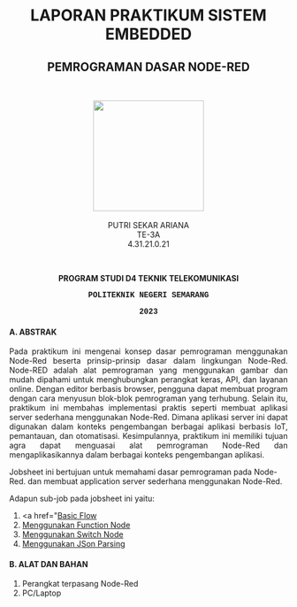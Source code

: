 <h1 align="center">LAPORAN PRAKTIKUM SISTEM EMBEDDED</h1>
<h2 align="center"> PEMROGRAMAN DASAR NODE-RED </h2>
<br>
<p align="center">
  <img src="https://en.polines.ac.id/images/logo_bw.jpg" width="200" height="200">
<br>
<br>PUTRI SEKAR ARIANA
<br>TE-3A
<br>4.31.21.0.21</p>
<br>
<b><p align="center">PROGRAM STUDI D4 TEKNIK TELEKOMUNIKASI</p>
<p style="font-family:courier;" align="center">POLITEKNIK NEGERI SEMARANG</p>
<p style="font-family:courier;" align="center">2023</p></b> 

#### A. ABSTRAK
<p align="justify">
  Pada praktikum ini mengenai konsep dasar pemrograman menggunakan Node-Red beserta prinsip-prinsip dasar dalam lingkungan Node-Red. Node-RED adalah alat pemrograman yang menggunakan gambar dan mudah dipahami untuk menghubungkan perangkat keras, API, dan layanan online. Dengan editor berbasis browser, pengguna dapat membuat program dengan cara menyusun blok-blok pemrograman yang terhubung. Selain itu, praktikum ini membahas implementasi praktis seperti membuat aplikasi server sederhana menggunakan Node-Red. Dimana aplikasi server ini dapat digunakan dalam konteks pengembangan berbagai aplikasi berbasis IoT, pemantauan, dan otomatisasi. Kesimpulannya, praktikum ini memiliki tujuan agra dapat menguasai alat pemrograman Node-Red dan mengaplikasikannya dalam berbagai konteks pengembangan aplikasi. 

Jobsheet ini bertujuan untuk memahami dasar pemrograman pada Node-Red.
dan membuat application server sederhana menggunakan
Node-Red. </p>
Adapun sub-job pada jobsheet ini yaitu:
  1. <a href="<a href="https://github.com/sekarnaa/sistem-embedded-new/blob/3109ffba56a6651e297c5c38887e264d5c86906a/Laporan%205/Basic%20Flow.md">Basic Flow</a>
  2. <a href="https://github.com/raolaay/SistemEmbedded/tree/master/Jobsheet%205/Menggunakan%20Function%20Node">Menggunakan Function Node</a>
  3. <a href="https://github.com/raolaay/SistemEmbedded/tree/master/Jobsheet%205/Menggunakan%20Switch%20Node">Menggunakan Switch Node</a>
  4. <a href="https://github.com/raolaay/SistemEmbedded/tree/master/Jobsheet%205/Menggunakan%20JSon%20Parsing">Menggunakan JSon Parsing</a>
  
#### B. ALAT DAN BAHAN
1) Perangkat terpasang Node-Red
2) PC/Laptop


